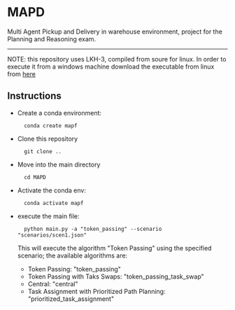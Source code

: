 # MAPD

Multi Agent Pickup and Delivery in warehouse environment, project for the Planning and Reasoning exam.

---
NOTE: this repository uses LKH-3, compiled from soure for linux. In order to execute it from a windows machine
download the executable from linux from [here]('http://webhotel4.ruc.dk/~keld/research/LKH-3/LKH-3.exe')
## Instructions
- Create a conda environment:

        conda create mapf
- Clone this repository

        git clone ..
- Move into the main directory

        cd MAPD
- Activate the conda env:

        conda activate mapf
- execute the main file:

        python main.py -a "token_passing" --scenario "scenarios/scen1.json"

    This will execute the algorithm "Token Passing" using the specified scenario; the available algorithms are:
    - Token Passing: "token_passing"
    - Token Passing with Taks Swaps:  "token_passing_task_swap"
    - Central:  "central" 
    - Task Assignment with Prioritized Path Planning:  "prioritized_task_assignment"
    